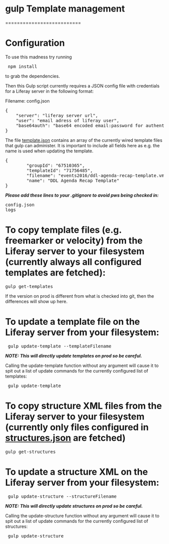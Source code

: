 # gulp Template management
==========================

# Configuration

To use this madness try running 

<pre> npm install </pre>

to grab the dependencies. 

Then this Gulp script currently requires a JSON config file with credentials for a Liferay server in the following format:

Filename: config.json

<pre>{
    "server": "liferay server url",
    "user": "email adress of liferay user",
    "base64auth": "base64 encoded email:password for authentication, obtained e.g. by calling btoa(email:pass)"
}
</pre>


The file [template.json](template.json) contains an array of the currently wired template files that gulp can administer. It is important to include all fields here as e.g. the name is used when updating the template. 

<pre>
{
        "groupId": "67510365",
        "templateId": "71756485",
        "filename": "events2016/ddl-agenda-recap-template.vm",
        "name": "DDL Agenda Recap Template"
}
</pre>
 
***Please add these lines to your .gitignore to avoid pws being checked in:***

<pre>
config.json
logs
</pre>


# To copy template files (e.g. freemarker or velocity) from the Liferay server to your filesystem (currently always all configured templates are fetched):

<pre>gulp get-templates </pre>

If the version on prod is different from what is checked into git, then the differences will show up here. 

# To update a template file on the Liferay server from your filesystem: 

<pre> gulp update-template --templateFilename <templatefilename></pre>

***NOTE: This will directly update templates on prod so be careful.***

Calling the update-template function without any argument will cause it to spit out a list of update commands for the currently configured list of templates:

<pre> gulp update-template</pre>


# To copy structure XML files from the Liferay server to your filesystem (currently only files configured in [structures.json](structures.json) are fetched)

<pre>gulp get-structures</pre>


# To update a structure XML  on the Liferay server from your filesystem: 

<pre> gulp update-structure --structureFilename <structurefilename></pre>

***NOTE: This will directly update structures on prod so be careful.***

Calling the update-structure function without any argument will cause it to spit out a list of update commands for the currently configured list of structures:

<pre> gulp update-structure</pre>

